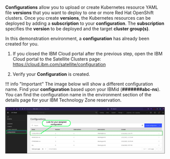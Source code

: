 **Configurations** allow you to upload or create Kubernetes resource YAML file **versions** that you want to deploy to one or more Red Hat OpenShift clusters. Once you create **versions**, the Kubernetes resources can be deployed by adding a **subscription** to your **configuration**. The **subscription** specifies the **version** to be deployed and the target **cluster group(s)**.

In this demonstration environment, a **configuration** has already been created for you.

1. If you closed the IBM Cloud portal after the previous step, open the IBM Cloud portal to the Satellite Clusters page: <a href="https://cloud.ibm.com/satellite/configuration" target="_blank">https://cloud.ibm.com/satellite/configuration</a>

2. Verify your **Configuration** is created.

!!! info "Important"
    The image below will show a different configuration name.  Find your **configuration** based upon your IBMid (**#######abc-ns**). You can find the configuration name in the environment section of the details page for your IBM Technology Zone reservation.

![](_attachments/0122-NewConfigurationCreated.png)
